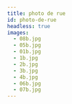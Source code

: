 ```yaml
---
title: photo de rue
id: photo-de-rue
headless: true
images:
  - 08b.jpg
  - 05b.jpg
  - 01b.jpg
  - 1b.jpg
  - 2b.jpg
  - 3b.jpg
  - 4b.jpg
  - 06b.jpg
  - 07b.jpg
---
```

